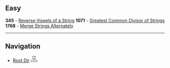 ## Easy

<b>345</b> - [Reverse Vowels of a String](Reverse_Vowel.md)
<b>1071</b> - [Greatest Common Divisor of Strings](GCD_STR.md)
<b>1768</b> - [Merge Strings Alternately](Merge_Str_Alternative.md)


***
## Navigation

- [Root Dir](../Index.md) <img src="../../../Assets/root.png" alt="Root Dir Folder" style="width:20px;height:20px;">

